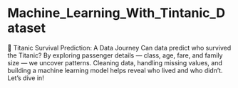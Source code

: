 # Machine_Learning_With_Tintanic_Dataset
🚢 Titanic Survival Prediction: A Data Journey  Can data predict who survived the Titanic? By exploring passenger details — class, age, fare, and family size — we uncover patterns. Cleaning data, handling missing values, and building a machine learning model helps reveal who lived and who didn’t. Let’s dive in!
